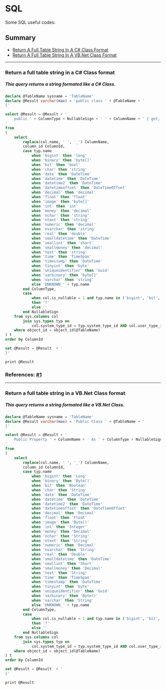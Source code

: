 ﻿# **SQL**
Some SQL useful codes:

## Summary

* [Return A Full Table String In A C# Class Format](https://github.com/leandrosimoes/my-useful-codes/blob/master/LANGUAGES/SQL/codes.md#return-a-full-table-string-in-a-c-class-format)
* [Return A Full Table String In A VB.Net Class Format](https://github.com/leandrosimoes/my-useful-codes/blob/master/LANGUAGES/SQL/codes.md#return-a-full-table-string-in-a-vb-net-class-format)

-----------

### Return a full table string in a C# Class format
##### This query returns a string formated like a C# Class.

```SQL
declare @TableName sysname = 'TableName'
declare @Result varchar(max) = 'public class ' + @TableName + '
{'

select @Result = @Result + '
    public ' + ColumnType + NullableSign + ' ' + ColumnName + ' { get; set; }
'
from
(
    select 
        replace(col.name, ' ', '_') ColumnName,
        column_id ColumnId,
        case typ.name 
            when 'bigint' then 'long'
            when 'binary' then 'byte[]'
            when 'bit' then 'bool'
            when 'char' then 'string'
            when 'date' then 'DateTime'
            when 'datetime' then 'DateTime'
            when 'datetime2' then 'DateTime'
            when 'datetimeoffset' then 'DateTimeOffset'
            when 'decimal' then 'decimal'
            when 'float' then 'float'
            when 'image' then 'byte[]'
            when 'int' then 'int'
            when 'money' then 'decimal'
            when 'nchar' then 'string'
            when 'ntext' then 'string'
            when 'numeric' then 'decimal'
            when 'nvarchar' then 'string'
            when 'real' then 'double'
            when 'smalldatetime' then 'DateTime'
            when 'smallint' then 'short'
            when 'smallmoney' then 'decimal'
            when 'text' then 'string'
            when 'time' then 'TimeSpan'
            when 'timestamp' then 'DateTime'
            when 'tinyint' then 'byte'
            when 'uniqueidentifier' then 'Guid'
            when 'varbinary' then 'byte[]'
            when 'varchar' then 'string'
            else 'UNKNOWN_' + typ.name
        end ColumnType,
        case 
            when col.is_nullable = 1 and typ.name in ('bigint', 'bit', 'date', 'datetime', 'datetime2', 'datetimeoffset', 'decimal', 'float', 'int', 'money', 'numeric', 'real', 'smalldatetime', 'smallint', 'smallmoney', 'time', 'tinyint', 'uniqueidentifier') 
            then '?' 
            else '' 
        end NullableSign
    from sys.columns col
        join sys.types typ on
            col.system_type_id = typ.system_type_id AND col.user_type_id = typ.user_type_id
    where object_id = object_id(@TableName)
) t
order by ColumnId

set @Result = @Result  + '
}'

print @Result
```

### References: [#1](http://stackoverflow.com/a/5873231/1988289)

-----------

### Return a full table string in a VB.Net Class format
##### This query returns a string formated like a VB.Net Class.

```SQL
declare @TableName sysname = 'TableName'
declare @Result varchar(max) = 'Public Class ' + @TableName + '
{'

select @Result = @Result + '
    Public Property ' + ColumnName + ' As ' + ColumnType + NullableSign + '
'
from
(
    select 
        replace(col.name, ' ', '_') ColumnName,
        column_id ColumnId,
        case typ.name 
            when 'bigint' then 'Long'
            when 'binary' then 'Byte()'
            when 'bit' then 'Boolean'
            when 'char' then 'String'
            when 'date' then 'DateTime'
            when 'datetime' then 'DateTime'
            when 'datetime2' then 'DateTime'
            when 'datetimeoffset' then 'DateTimeOffset'
            when 'decimal' then 'Decimal'
            when 'float' then 'Float'
            when 'image' then 'Byte()'
            when 'int' then 'Integer'
            when 'money' then 'Decimal'
            when 'nchar' then 'String'
            when 'ntext' then 'String'
            when 'numeric' then 'Decimal'
            when 'nvarchar' then 'String'
            when 'real' then 'Double'
            when 'smalldatetime' then 'DateTime'
            when 'smallint' then 'Short'
            when 'smallmoney' then 'Decimal'
            when 'text' then 'String'
            when 'time' then 'TimeSpan'
            when 'timestamp' then 'DateTime'
            when 'tinyint' then 'byte'
            when 'uniqueidentifier' then 'Guid'
            when 'varbinary' then 'Byte()'
            when 'varchar' then 'String'
            else 'UNKNOWN_' + typ.name
        end ColumnType,
        case 
            when col.is_nullable = 1 and typ.name in ('bigint', 'bit', 'date', 'datetime', 'datetime2', 'datetimeoffset', 'decimal', 'float', 'integer', 'money', 'numeric', 'real', 'smalldatetime', 'smallint', 'smallmoney', 'time', 'tinyint', 'uniqueidentifier') 
            then '?' 
            else '' 
        end NullableSign
    from sys.columns col
        join sys.types typ on
            col.system_type_id = typ.system_type_id AND col.user_type_id = typ.user_type_id
    where object_id = object_id(@TableName)
) t
order by ColumnId

set @Result = @Result  + '
}'

print @Result
```
